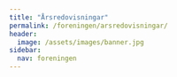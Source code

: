 ```yaml
---
title: "Årsredovisningar"
permalink: /foreningen/arsredovisningar/
header:
  image: /assets/images/banner.jpg
sidebar:
  nav: foreningen
---
```

